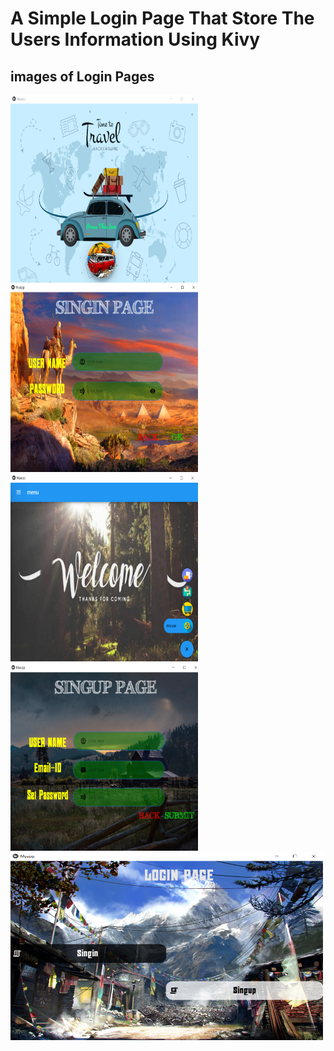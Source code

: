 # A Simple Login Page That Store The Users Information Using Kivy


## **images of Login Pages**

    
<img src='kivy_login/Annotation 2020-07-05 165434.png' width="300" height="300"><img src='kivy_login/Annotation 2020-06-17 152236.png' width="300" height="300">
<img src='kivy_login/Annotation 2020-07-05 165512.png' width="300" height="300"><img src='kivy_login/Annotation 2020-07-05 171337.png' width="300" height="300">
<img src='kivy_login/Annotation 2020-07-05 180817.png' width="500" height="300"> 

